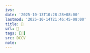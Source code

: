```yaml
---
ivs:
date: '2025-10-13T10:28:28+08:00'
lastmod: '2025-10-14T21:46:45-08:00'
title: 􅡎
url: 􅡎
tags: [𪖀]
src: DCCV
note:
---
```

